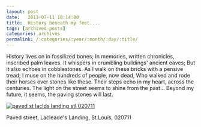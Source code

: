 ```yaml
---
layout: post
date:	2011-07-11 10:14:00
title:  History beneath my feet....
tags: [archived-posts]
categories: archives
permalink: /:categories/:year/:month/:day/:title/
---
```

History lives on in fossilized bones;
In memories, written chronicles, inscribed palm leaves.
It whispers in crumbling buildings' ancient eaves;
But it also echoes in cobblestones.
As I walk on these bricks with a pensive tread;
I muse on the hundreds of people, now dead,
Who walked and rode their horses over stones like these.
Their steps echo in my heart, across the centuries.
The light on the street seems to shine from the past...
Beyond my future, it seems, the paving stones will last.



<a href="http://s1142.photobucket.com/albums/n602/Deepapctrsglr/?action=view&amp;current=IMG_3340.jpg" target="_blank"><img src="http://i1142.photobucket.com/albums/n602/Deepapctrsglr/IMG_3340.jpg" border="0" alt="paved st laclds landing stl 020711"></a>


Paved street, Lacleade's Landing, St.Louis, 020711
